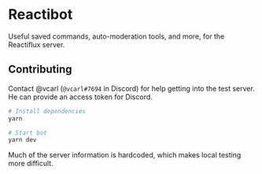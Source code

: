 # Reactibot

Useful saved commands, auto-moderation tools, and more, for the Reactiflux server.

## Contributing

Contact @vcarl (`@vcarl#7694` in Discord) for help getting into the test server. He can provide an access token for Discord.

```sh
# Install dependencies
yarn

# Start bot
yarn dev
```

Much of the server information is hardcoded, which makes local testing more difficult.
